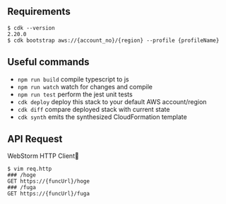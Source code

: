 ## Requirements

```
$ cdk --version
2.20.0
$ cdk bootstrap aws://{account_no}/{region} --profile {profileName}
```

## Useful commands

* `npm run build`   compile typescript to js
* `npm run watch`   watch for changes and compile
* `npm run test`    perform the jest unit tests
* `cdk deploy`      deploy this stack to your default AWS account/region
* `cdk diff`        compare deployed stack with current state
* `cdk synth`       emits the synthesized CloudFormation template

## API Request

WebStorm HTTP Client🚀

```
$ vim req.http
### /hoge
GET https://{funcUrl}/hoge
### /fuga
GET https://{funcUrl}/fuga
```